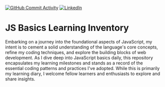 [![GitHub Commit Activity](https://img.shields.io/github/commit-activity/m/shivamkasaudhan/JS-Basics)](https://github.com/shivamkasaudhan/JS-Basics)
[![LinkedIn](https://img.shields.io/badge/LinkedIn-Profile-blue?logo=linkedin&style=flat)](https://www.linkedin.com/in/shivamkasaudhan/)
<!--[![GitHub contributors](https://img.shields.io/github/contributors/shivamkasaudhan/JS-Basics)](https://github.com/shivamkasaudhan/JS-Basics/graphs/contributors) -->

# JS Basics Learning Inventory

Embarking on a journey into the foundational aspects of JavaScript, my intent is to cement a solid understanding of the language's core concepts, refine my coding techniques, and explore the building blocks of web development. As I dive deep into JavaScript basics daily, this repository encapsulates my learning milestones and stands as a record of the essential coding patterns and practices I've adopted. While this is primarily my learning diary, I welcome fellow learners and enthusiasts to explore and share insights.
